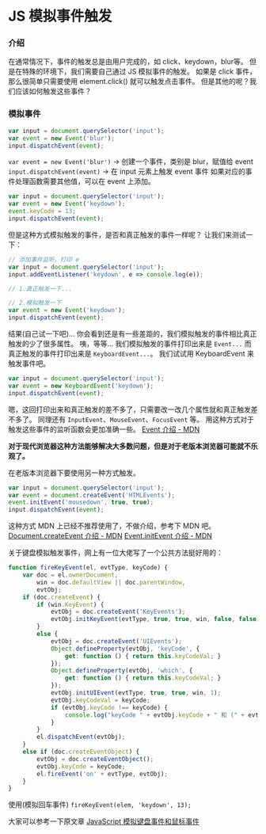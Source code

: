 # JS 模拟事件触发

### 介绍
在通常情况下，事件的触发总是由用户完成的，如 click、keydown，blur等。
但是在特殊的环境下，我们需要自己通过 JS 模拟事件的触发。
如果是 click 事件，那么很简单只需要使用 element.click() 就可以触发点击事件。
但是其他的呢？我们应该如何触发这些事件？

### 模拟事件
```js
var input = document.querySelector('input');
var event = new Event('blur');
input.dispatchEvent(event);
```
`var event = new Event('blur')` -> 创建一个事件，类别是 blur，赋值给 event
`input.dispatchEvent(event)` -> 在 input 元素上触发 event 事件
如果对应的事件处理函数需要其他值，可以在 event 上添加。

```js
var input = document.querySelector('input');
var event = new Event('keydown');
event.keyCode = 13;
input.dispatchEvent(event);
```
但是这种方式模拟触发的事件，是否和真正触发的事件一样呢？
让我们来测试一下：

```js
// 添加事件监听，打印 e
var input = document.querySelector('input');
input.addEventListener('keydown', e => console.log(e));

// 1.真正触发一下...

// 2.模拟触发一下
var event = new Event('keydown');
input.dispatchEvent(event);
```
结果(自己试一下吧)...
你会看到还是有一些差距的，我们模拟触发的事件相比真正触发的少了很多属性。
咦，等等...
我们模拟触发的事件打印出来是 `Event...` 而真正触发的事件打印出来是 `KeyboardEvent...`。
我们试试用 KeyboardEvent 来触发事件吧。

```js
var input = document.querySelector('input');
var event = new KeyboardEvent('keydown');
input.dispatchEvent(event);
```
嗯，这回打印出来和真正触发的差不多了，只需要改一改几个属性就和真正触发差不多了。
同理还有 `InputEvent`、`MouseEvent`、`FocusEvent` 等。
用这种方式对于触发这些事件的监听函数会更加准确一些。
[Event 介绍 - MDN](https://developer.mozilla.org/zh-CN/docs/Web/API/Event/Event)

**对于现代浏览器这种方法能够解决大多数问题，但是对于老版本浏览器可能就不乐观了。**

在老版本浏览器下要使用另一种方式触发。

```js
var input = document.querySelector('input');
var event = document.createEvent('HTMLEvents');
event.initEvent('mousedown', true, true);
input.dispatchEvent(event);
```
这种方式 MDN 上已经不推荐使用了，不做介绍，参考下 MDN 吧。
[Document.createEvent 介绍 - MDN](https://developer.mozilla.org/zh-CN/docs/Web/API/Event/Event)
[Event.initEvent 介绍 - MDN](https://developer.mozilla.org/zh-CN/docs/Web/API/Event/initEvent)

关于键盘模拟触发事件，网上有一位大佬写了一个公共方法挺好用的：

```js
function fireKeyEvent(el, evtType, keyCode) {
    var doc = el.ownerDocument,
        win = doc.defaultView || doc.parentWindow,
        evtObj;
    if (doc.createEvent) {
        if (win.KeyEvent) {
            evtObj = doc.createEvent('KeyEvents');
            evtObj.initKeyEvent(evtType, true, true, win, false, false, false, false, keyCode, 0);
        }
        else {
            evtObj = doc.createEvent('UIEvents');
            Object.defineProperty(evtObj, 'keyCode', {
                get: function () { return this.keyCodeVal; }
            });
            Object.defineProperty(evtObj, 'which', {
                get: function () { return this.keyCodeVal; }
            });
            evtObj.initUIEvent(evtType, true, true, win, 1);
            evtObj.keyCodeVal = keyCode;
            if (evtObj.keyCode !== keyCode) {
                console.log("keyCode " + evtObj.keyCode + " 和 (" + evtObj.which + ") 不匹配");
            }
        }
        el.dispatchEvent(evtObj);
    }
    else if (doc.createEventObject) {
        evtObj = doc.createEventObject();
        evtObj.keyCode = keyCode;
        el.fireEvent('on' + evtType, evtObj);
    }
}
```
使用(模拟回车事件) `fireKeyEvent(elem, 'keydown', 13);`

大家可以参考一下原文章 [JavaScript 模拟键盘事件和鼠标事件](https://blog.csdn.net/lovelyelfpop/article/details/52471878)